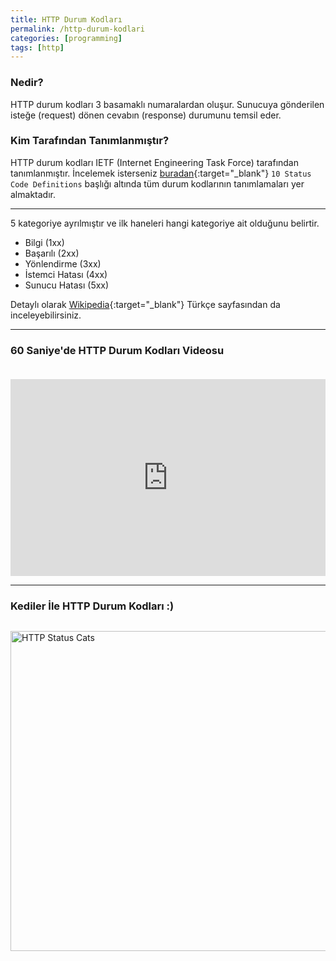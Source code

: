 ```yaml
---
title: HTTP Durum Kodları
permalink: /http-durum-kodlari
categories: [programming]
tags: [http]
---
```


### Nedir?

HTTP durum kodları 3 basamaklı numaralardan oluşur. Sunucuya gönderilen isteğe (request) dönen cevabın (response) durumunu temsil eder.

### Kim Tarafından Tanımlanmıştır?

HTTP durum kodları IETF (Internet Engineering Task Force) tarafından tanımlanmıştır.
İncelemek isterseniz [buradan](https://www.ietf.org/rfc/rfc2616.txt){:target="_blank"} `10 Status Code Definitions` başlığı altında tüm durum kodlarının tanımlamaları yer almaktadır.

---

5 kategoriye ayrılmıştır ve ilk haneleri hangi kategoriye ait olduğunu belirtir.

 - Bilgi (1xx)
 - Başarılı (2xx)
 - Yönlendirme (3xx)
 - İstemci Hatası (4xx)
 - Sunucu Hatası (5xx)

 Detaylı olarak [Wikipedia](https://tr.wikipedia.org/wiki/HTTP_durum_kodlar%C4%B1){:target="_blank"} Türkçe sayfasından da inceleyebilirsiniz.

---
 
### 60 Saniye'de HTTP Durum Kodları Videosu

 <iframe style="width:100%; margin-top: 20px;" height="315" src="https://www.youtube.com/embed/GrNrcmD6HLA" frameborder="0" allowfullscreen></iframe>

 ---

### Kediler İle HTTP Durum Kodları :)
<div style="margin-top: 30px;"></div>

 <a data-flickr-embed="true" style="display: block;" href="https://www.flickr.com/photos/girliemac/sets/72157628409467125" title="HTTP Status Cats"><img src="https://farm8.staticflickr.com/7167/6540479079_16e97a624a_z.jpg" width="800" height="512" alt="HTTP Status Cats"></a><script async src="//embedr.flickr.com/assets/client-code.js" charset="utf-8"></script>
